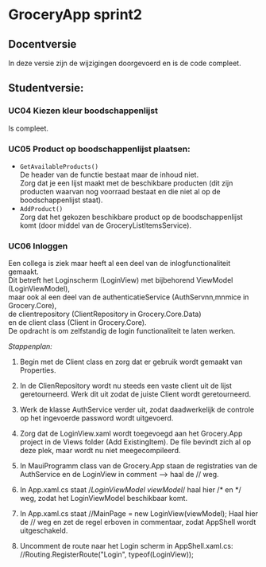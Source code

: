 # GroceryApp sprint2 

## Docentversie  
In deze versie zijn de wijzigingen doorgevoerd en is de code compleet.  

## Studentversie:  
### UC04 Kiezen kleur boodschappenlijst  
Is compleet.

### UC05 Product op boodschappenlijst plaatsen:   
- `GetAvailableProducts()`  
	De header van de functie bestaat maar de inhoud niet.  
	Zorg dat je een lijst maakt met de beschikbare producten (dit zijn producten waarvan nog voorraad bestaat en die niet al op de boodschappenlijst staat).  
- `AddProduct()`   
	Zorg dat het gekozen beschikbare product op de boodschappenlijst komt (door middel van de GroceryListItemsService).  

### UC06 Inloggen  
Een collega is ziek maar heeft al een deel van de inlogfunctionaliteit gemaakt.  
Dit betreft het Loginscherm (LoginView) met bijbehorend ViewModel (LoginViewModel),  
maar ook al een deel van de authenticatieService (AuthServnn,mnmice in Grocery.Core),  
de clientrepository (ClientRepository in Grocery.Core.Data)  
en de client class (Client in Grocery.Core).  
De opdracht is om zelfstandig de login functionaliteit te laten werken.  

*Stappenplan:*  
1. Begin met de Client class en zorg dat er gebruik wordt gemaakt van Properties.  

2. In de ClienRepository wordt nu steeds een vaste client uit de lijst geretourneerd. Werk dit uit zodat de juiste Client wordt geretourneerd. 

3. Werk de klasse AuthService verder uit, zodat daadwerkelijk de controle op het ingevoerde password wordt uitgevoerd.

4. Zorg dat de LoginView.xaml wordt toegevoegd aan het Grocery.App project in de Views folder (Add ExistingItem). De file bevindt zich al op deze plek, maar wordt nu niet meegecompileerd.  

5. In MauiProgramm class van de Grocery.App staan de registraties van de AuthService en de LoginView in comment --> haal de // weg.  
6. In App.xaml.cs staat /*LoginViewModel viewModel*/ haal hier /* en */ weg, zodat het LoginViewModel beschikbaar komt.  
7. In App.xaml.cs staat //MainPage = new LoginView(viewModel); Haal hier de // weg en zet de regel erboven in commentaar, zodat AppShell wordt uitgeschakeld.  

8. Uncomment de route naar het Login scherm in AppShell.xaml.cs: //Routing.RegisterRoute("Login", typeof(LoginView)); 
 

